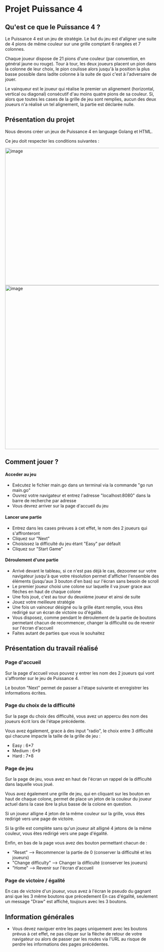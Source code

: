 # Projet Puissance 4

## Qu'est ce que le Puissance 4 ?

Le Puissance 4 est un jeu de stratégie.
Le but du jeu est d'aligner une suite de 4 pions de même couleur sur une grille comptant 6 rangées et 7 colonnes.

Chaque joueur dispose de 21 pions d'une couleur (par convention, en général jaune ou rouge).
Tour à tour, les deux joueurs placent un pion dans la colonne de leur choix, le pion coulisse alors jusqu'à la position la plus basse possible dans ladite colonne à la suite de quoi c'est à l'adversaire de jouer. 

Le vainqueur est le joueur qui réalise le premier un alignement (horizontal, vertical ou diagonal) consécutif d'au moins quatre pions de sa couleur. 
Si, alors que toutes les cases de la grille de jeu sont remplies, aucun des deux joueurs n'a réalisé un tel alignement, la partie est déclarée nulle.


## Présentation du projet

Nous devons créer un jeux de Puissance 4 en language Golang et HTML.

Ce jeu doit respecter les conditions suivantes :

<img width="698" height="450" alt="image" src="https://github.com/user-attachments/assets/d3ee69c3-4b9f-4211-a293-79409aeaa008" />

<img width="840" height="537" alt="image" src="https://github.com/user-attachments/assets/639ca0f3-c7ed-454b-a804-1e553c0647cc" />


## Comment jouer ?

#### Acceder au jeu
- Exécutez le fichier main.go dans un terminal via la commande "go run main.go"
- Ouvrez votre navigateur et entrez l'adresse "localhost:8080" dans la barre de recherche par adresse
- Vous devrez arriver sur la page d'accueil du jeu

#### Lancer une partie
- Entrez dans les cases prévues à cet effet, le nom des 2 joueurs qui s'affronteront
- Cliquez sur "Next"
- Choisissez la difficulté du jeu étant "Easy" par défault
- Cliquez sur "Start Game"

#### Déroulement d'une partie
- Arrivé devant le tableau, si ce n'est pas déjà le cas, dezoomer sur votre navigateur jusqu'à que votre résolution permet d'afficher l'ensemble des éléments (jusqu'aux 3 bouton d'en bas) sur l'écran sans besoin de scroll
- Le premier joueur choisi une colone sur laquelle il va jouer grace aux flèches en haut de chaque colone
- Une fois joué, c'est au tour du deuxième joueur et ainsi de suite
- Jouez votre meilleure stratégie
- Une fois un vainceur désigné ou la grille étant remplie, vous êtes redirigé sur un écran de victoire ou d'égalité.
- Vous disposez, comme pendant le déroulement de la partie de boutons permetant chacun de recommencer, changer la difficulté ou de revenir sur l'écran d'accueil
- Faites autant de parties que vous le souhaitez


## Présentation du travail réalisé

### Page d'accueil
Sur la page d'accueil vous pouvez y entrer les nom des 2 joueurs qui vont s'affronter sur le jeu de Puissance 4.

Le bouton "Next" permet de passer a l'étape suivante et enregistrer les informations écrites.


### Page du choix de la difficulté
Sur la page du choix des difficulté, vous avez un appercu des nom des joueurs écrit lors de l'étape précédente.

Vous avez également, grace à des input "radio", le choix entre 3 difficulté qui chacune impacte la taille de la grille de jeu :

- Easy : 6*7
- Medium : 6*9
- Hard : 7*8


### Page de jeu
Sur la page de jeu, vous avez en haut de l'écran un rappel de la difficulté dans laquelle vous joué.

Vous avez également une grille de jeu, qui en cliquant sur les bouton en haut de chaque colone, permet de place un jeton de la couleur du joueur actuel dans la case ibre la plus basse de la colone en question.

Si un joueur alligne 4 jeton de la même couleur sur la grille, vous êtes redirigé vers une page de victoire.

Si la grille est complète sans qu'un joueur ait alligné 4 jetons de la même couleur, vous êtes redirigé vers une page d'égalité.

Enfin, en bas de la page vous avez des bouton permettant chacun de :

- "Reset"               -->     Recommencer la partie de 0 (conserver la difficulté et les joueurs)
- "Change difficulty"   -->     Changer la difficulté (conserver les joueurs)
- "Home"                -->     Revenir sur l'écran d'accueil


### Page de victoire / égalité
En cas de victoire d'un joueur, vous avez à l'écran le pseudo du gagnant ansi que les 3 même boutons que précedement
En cas d'égalité, seulement un message "Draw" est affiché, toujours avec les 3 boutons.


## Information générales

- Vous devez naviguer entre les pages uniquement avec les boutons prévus à cet effet, ne pas cliquer sur la flèche de retour de votre navigateur ou alors de passer par les routes via l'URL au risque de perdre les informations des pages précédentes.
